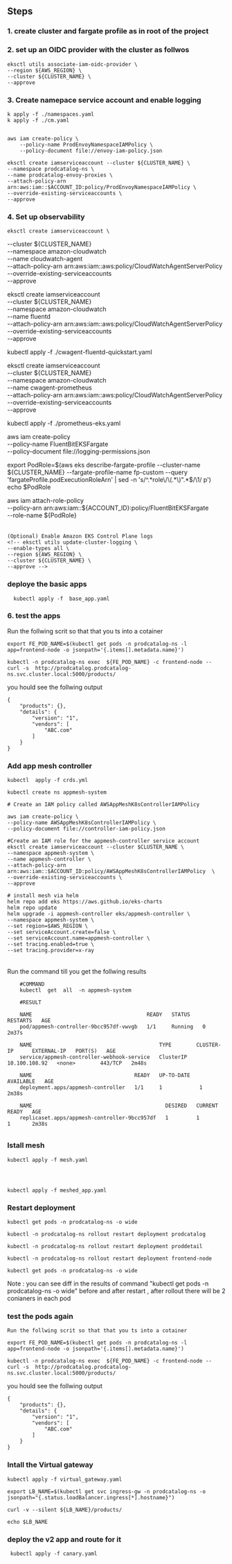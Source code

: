 



## Steps
### 1. create    cluster and fargate profile as in  root of the project  
### 2.  set up an OIDC provider with the cluster as follwos 
  
  

    eksctl utils associate-iam-oidc-provider \
    --region ${AWS_REGION} \
    --cluster ${CLUSTER_NAME} \
    --approve


### 3. Create namepace service account  and enable logging 


    k apply -f ./namespaces.yaml
    k apply -f ./cm.yaml


    aws iam create-policy \
        --policy-name ProdEnvoyNamespaceIAMPolicy \
        --policy-document file://envoy-iam-policy.json

    eksctl create iamserviceaccount --cluster ${CLUSTER_NAME} \
    --namespace prodcatalog-ns \
    --name prodcatalog-envoy-proxies \
    --attach-policy-arn arn:aws:iam::$ACCOUNT_ID:policy/ProdEnvoyNamespaceIAMPolicy \
    --override-existing-serviceaccounts \
    --approve 



### 4. Set up observability 
    eksctl create iamserviceaccount \
  --cluster ${CLUSTER_NAME} \
  --namespace amazon-cloudwatch \
  --name cloudwatch-agent \
  --attach-policy-arn  arn:aws:iam::aws:policy/CloudWatchAgentServerPolicy \
  --override-existing-serviceaccounts \
  --approve


eksctl create iamserviceaccount \
  --cluster ${CLUSTER_NAME} \
  --namespace amazon-cloudwatch \
  --name fluentd \
  --attach-policy-arn  arn:aws:iam::aws:policy/CloudWatchAgentServerPolicy \
  --override-existing-serviceaccounts \
  --approve


kubectl apply -f ./cwagent-fluentd-quickstart.yaml 

eksctl create iamserviceaccount \
  --cluster ${CLUSTER_NAME}  \
  --namespace amazon-cloudwatch \
  --name cwagent-prometheus \
  --attach-policy-arn  arn:aws:iam::aws:policy/CloudWatchAgentServerPolicy \
  --override-existing-serviceaccounts \
  --approve

<!-- curl https://raw.githubusercontent.com/aws-samples/amazon-cloudwatch-container-insights/latest/k8s-deployment-manifest-templates/deployment-mode/service/cwagent-prometheus/prometheus-eks.yaml   -o ./prometheus-eks.yaml -->

kubectl apply -f ./prometheus-eks.yaml


 aws iam create-policy \
        --policy-name FluentBitEKSFargate \
        --policy-document file://logging-permissions.json

export PodRole=$(aws eks describe-fargate-profile --cluster-name ${CLUSTER_NAME} --fargate-profile-name fp-custom --query 'fargateProfile.podExecutionRoleArn' | sed -n 's/^.*role\/\(.*\)".*$/\1/ p')
echo $PodRole

aws iam attach-role-policy \
        --policy-arn arn:aws:iam::${ACCOUNT_ID}:policy/FluentBitEKSFargate \
        --role-name ${PodRole}


######
    (Optional) Enable Amazon EKS Control Plane logs
    <!-- eksctl utils update-cluster-logging \
    --enable-types all \
    --region ${AWS_REGION} \
    --cluster ${CLUSTER_NAME} \
    --approve -->
#####


  ###  deploye the basic apps 
  
      kubectl apply -f  base_app.yaml 


  ###  6.  test the apps 

  Run the follwing scrit so that that you ts into a cotainer 

    export FE_POD_NAME=$(kubectl get pods -n prodcatalog-ns -l app=frontend-node -o jsonpath='{.items[].metadata.name}') 

    kubectl -n prodcatalog-ns exec  ${FE_POD_NAME} -c frontend-node -- curl -s  http://prodcatalog.prodcatalog-ns.svc.cluster.local:5000/products/

  you hould see the follwing output  

    {
        "products": {},
        "details": {
            "version": "1",
            "vendors": [
                "ABC.com"
            ]
        }
    }

  


  ###  Add app mesh  controller

  

    
    kubectl  apply -f crds.yml  
    
    kubectl create ns appmesh-system
    
    # Create an IAM policy called AWSAppMeshK8sControllerIAMPolicy
    
    aws iam create-policy \
    --policy-name AWSAppMeshK8sControllerIAMPolicy \
    --policy-document file://controller-iam-policy.json

    #Create an IAM role for the appmesh-controller service account
    eksctl create iamserviceaccount --cluster $CLUSTER_NAME \
    --namespace appmesh-system \
    --name appmesh-controller \
    --attach-policy-arn arn:aws:iam::$ACCOUNT_ID:policy/AWSAppMeshK8sControllerIAMPolicy  \
    --override-existing-serviceaccounts \
    --approve

    # install mesh via helm 
    helm repo add eks https://aws.github.io/eks-charts
    helm repo update
    helm upgrade -i appmesh-controller eks/appmesh-controller \
    --namespace appmesh-system \
    --set region=$AWS_REGION \
    --set serviceAccount.create=false \
    --set serviceAccount.name=appmesh-controller \
    --set tracing.enabled=true \
    --set tracing.provider=x-ray


######
Run the command till you get the follwing results 


        #COMMAND 
        kubectl  get  all  -n appmesh-system

        #RESULT 

        NAME                                     READY   STATUS    RESTARTS   AGE
        pod/appmesh-controller-9bcc957df-vwvgb   1/1     Running   0          2m37s

        NAME                                         TYPE        CLUSTER-IP      EXTERNAL-IP   PORT(S)   AGE
        service/appmesh-controller-webhook-service   ClusterIP   10.100.108.92   <none>        443/TCP   2m48s

        NAME                                 READY   UP-TO-DATE   AVAILABLE   AGE
        deployment.apps/appmesh-controller   1/1     1            1           2m38s

        NAME                                           DESIRED   CURRENT   READY   AGE
        replicaset.apps/appmesh-controller-9bcc957df   1         1         1       2m38s
######
######




### Istall mesh  

    kubectl apply -f mesh.yaml


    

    kubectl apply -f meshed_app.yaml





### Restart  deployment  

    kubectl get pods -n prodcatalog-ns -o wide
    
    kubectl -n prodcatalog-ns rollout restart deployment prodcatalog

    kubectl -n prodcatalog-ns rollout restart deployment proddetail 

    kubectl -n prodcatalog-ns rollout restart deployment frontend-node
    
    kubectl get pods -n prodcatalog-ns -o wide

Note :   you can see diff in the results of command  "kubectl get pods -n prodcatalog-ns -o wide" before and after restart , after rollout  there will be 2 conianers in each pod  

### test the pods again 

    Run the follwing scrit so that that you ts into a cotainer 

    export FE_POD_NAME=$(kubectl get pods -n prodcatalog-ns -l app=frontend-node -o jsonpath='{.items[].metadata.name}') 

    kubectl -n prodcatalog-ns exec  ${FE_POD_NAME} -c frontend-node -- curl -s  http://prodcatalog.prodcatalog-ns.svc.cluster.local:5000/products/

  you hould see the follwing output  

    {
        "products": {},
        "details": {
            "version": "1",
            "vendors": [
                "ABC.com"
            ]
        }
    }

### Intall the Virtual gateway 
    kubectl apply -f virtual_gateway.yaml 

    export LB_NAME=$(kubectl get svc ingress-gw -n prodcatalog-ns -o jsonpath="{.status.loadBalancer.ingress[*].hostname}") 
    
    curl -v --silent ${LB_NAME}/products/
    
    echo $LB_NAME


### deploy the v2  app and route for  it 
    
     kubectl apply -f canary.yaml 
